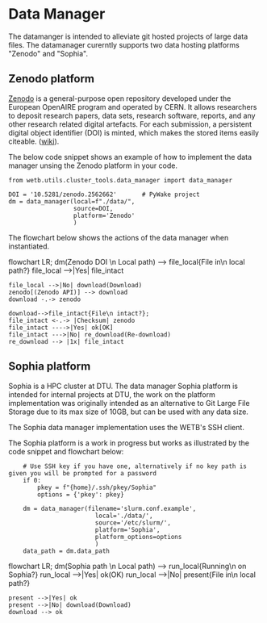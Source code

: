 # Data Manager
The datamanger is intended to alleviate git hosted projects of large data files.
The datamanager curerntly supports two data hosting platforms "Zenodo" and "Sophia".

## Zenodo platform
[Zenodo](https://zenodo.org/) is a general-purpose open repository developed under the European OpenAIRE program and operated by CERN. It allows researchers to deposit research papers, data sets, research software, reports, and any other research related digital artefacts. For each submission, a persistent digital object identifier (DOI) is minted, which makes the stored items easily citeable. ([wiki](https://en.wikipedia.org/wiki/Zenodo)).

The below code snippet shows an example of how to implement the data manager unsing the Zenodo platform in your code.
```
from wetb.utils.cluster_tools.data_manager import data_manager

DOI = '10.5281/zenodo.2562662'       # PyWake project
dm = data_manager(local=f"./data/",
                  source=DOI,
                  platform='Zenodo'
                  )
```
The flowchart below shows the actions of the data manager when instantiated.

<div class="mermaid">
flowchart LR;
    dm(Zenodo DOI \n Local path) --> file_local{File in\n local path?}
    file_local -->|Yes| file_intact

    file_local -->|No| download(Download)
    zenodo[(Zenodo API)] --> download
    download -.-> zenodo

    download-->file_intact{File\n intact?};
    file_intact <-.-> |Checksum| zenodo
    file_intact ---->|Yes| ok[OK]
    file_intact --->|No| re_download(Re-download)
    re_download --> |1x| file_intact
 </div>

## Sophia platform
Sophia is a HPC cluster at DTU. The data manager Sophia platform is intended for internal projects at DTU, the work on the platform implementation was originally intended as an alternative to Git Large File Storage due to its max size of 10GB, but can be used with any data size.

The Sophia data manager implementation uses the WETB's SSH client.

The Sophia platform is a work in progress but works as illustrated by the code snippet and flowchart below:

```
    # Use SSH key if you have one, alternatively if no key path is given you will be prompted for a password
    if 0:
        pkey = f"{home}/.ssh/pkey/Sophia"
        options = {'pkey': pkey}

    dm = data_manager(filename='slurm.conf.example',
                        local='./data/',
                        source='/etc/slurm/',
                        platform='Sophia',
                        platform_options=options
                        )
    data_path = dm.data_path
```

<div class="mermaid">
flowchart LR;
    dm(Sophia path \n Local path) --> run_local{Running\n on Sophia?}
    run_local -->|Yes| ok(OK)
    run_local -->|No| present{File in\n local path?}
    
    present -->|Yes| ok
    present -->|No| download(Download)
    download --> ok


 </div>
